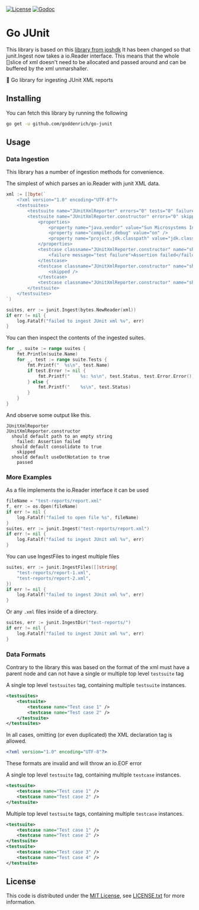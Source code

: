 [![License][license-badge]][license-link]
[![Godoc][godoc-badge]][godoc-link]

# Go JUnit

This library is based on this [library from joshdk](https://github.com/joshdk/go-junit)
It has been changed so that junit.Ingest now takes a io.Reader interface. This means that the whole []slice of xml doesn't need
to be allocated and passed around and can be buffered by the xml unmarshaller.

🐜 Go library for ingesting JUnit XML reports

## Installing

You can fetch this library by running the following

```bash
go get -u github.com/goddenrich/go-junit
```

## Usage

### Data Ingestion

This library has a number of ingestion methods for convenience.

The simplest of which parses an io.Reader with junit XML data.

```go
xml := []byte(`
    <?xml version="1.0" encoding="UTF-8"?>
    <testsuites>
        <testsuite name="JUnitXmlReporter" errors="0" tests="0" failures="0" time="0" timestamp="2013-05-24T10:23:58" />
        <testsuite name="JUnitXmlReporter.constructor" errors="0" skipped="1" tests="3" failures="1" time="0.006" timestamp="2013-05-24T10:23:58">
            <properties>
                <property name="java.vendor" value="Sun Microsystems Inc." />
                <property name="compiler.debug" value="on" />
                <property name="project.jdk.classpath" value="jdk.classpath.1.6" />
            </properties>
            <testcase classname="JUnitXmlReporter.constructor" name="should default path to an empty string" time="0.006">
                <failure message="test failure">Assertion failed</failure>
            </testcase>
            <testcase classname="JUnitXmlReporter.constructor" name="should default consolidate to true" time="0">
                <skipped />
            </testcase>
            <testcase classname="JUnitXmlReporter.constructor" name="should default useDotNotation to true" time="0" />
        </testsuite>
    </testsuites>
`)

suites, err := junit.Ingest(bytes.NewReader(xml))
if err != nil {
    log.Fatalf("failed to ingest JUnit xml %v", err)
}
```

You can then inspect the contents of the ingested suites.

```go
for _, suite := range suites {
    fmt.Println(suite.Name)
    for _, test := range suite.Tests {
        fmt.Printf("  %s\n", test.Name)
        if test.Error != nil {
            fmt.Printf("    %s: %s\n", test.Status, test.Error.Error())
        } else {
            fmt.Printf("    %s\n", test.Status)
        }
    }
}
```

And observe some output like this.

```
JUnitXmlReporter
JUnitXmlReporter.constructor
  should default path to an empty string
    failed: Assertion failed
  should default consolidate to true
    skipped
  should default useDotNotation to true
    passed
```

### More Examples

As a file implements the io.Reader interface it can be used

```go
fileName = "test-reports/report.xml"
f, err := os.Open(fileName)
if err != nil {
    log.Fatalf("failed to open file %s", fileName)
}
suites, err := junit.Ingest("test-reports/report.xml")
if err != nil {
    log.Fatalf("failed to ingest JUnit xml %v", err)
}
```

You can use IngestFiles to ingest multiple files

```go
suites, err := junit.IngestFiles([]string{
    "test-reports/report-1.xml",
    "test-reports/report-2.xml",
})
if err != nil {
    log.Fatalf("failed to ingest JUnit xml %v", err)
}
```

Or any `.xml` files inside of a directory.

```go
suites, err := junit.IngestDir("test-reports/")
if err != nil {
    log.Fatalf("failed to ingest JUnit xml %v", err)
}
```

### Data Formats

Contrary to the library this was based on the format of the xml must have a parent node and can not have a single or multiple top level `testsuite` tag

A single top level `testsuites` tag, containing multiple `testsuite` instances.

```xml
<testsuites>
    <testsuite>
        <testcase name="Test case 1" />
        <testcase name="Test case 2" />
    </testsuite>
</testsuites>
```
In all cases, omitting (or even duplicated) the XML declaration tag is allowed.

```xml
<?xml version="1.0" encoding="UTF-8"?>
```

These formats are invalid and will throw an io.EOF error

A single top level `testsuite` tag, containing multiple `testcase` instances.

```xml
<testsuite>
    <testcase name="Test case 1" />
    <testcase name="Test case 2" />
</testsuite>
```

Multiple top level `testsuite` tags, containing multiple `testcase` instances.

```xml
<testsuite>
    <testcase name="Test case 1" />
    <testcase name="Test case 2" />
</testsuite>
<testsuite>
    <testcase name="Test case 3" />
    <testcase name="Test case 4" />
</testsuite>
```


## License

This code is distributed under the [MIT License][license-link], see [LICENSE.txt][license-file] for more information.

[circleci-badge]:   https://circleci.com/gh/goddenrich/go-junit.svg?&style=shield
[circleci-link]:    https://circleci.com/gh/goddenrich/go-junit/tree/master
[go-report-badge]:  https://goreportcard.com/badge/github.com/goddenrich/go-junit
[go-report-link]:   https://goreportcard.com/report/github.com/goddenrich/go-junit
[godoc-badge]:      https://godoc.org/github.com/goddenrich/go-junit?status.svg
[godoc-link]:       https://godoc.org/github.com/goddenrich/go-junit
[license-badge]:    https://img.shields.io/badge/license-MIT-green.svg
[license-file]:     https://github.com/goddenrich/go-junit/blob/master/LICENSE.txt
[license-link]:     https://opensource.org/licenses/MIT
